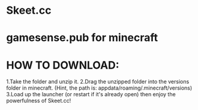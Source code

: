 # Skeet.cc
gamesense.pub for minecraft
===========================
HOW TO DOWNLOAD:
==================
1.Take the folder and unzip it.
2.Drag the unzipped folder into the versions folder in minecraft. (Hint, the path is: appdata/roaming/.minecraft/versions)
3.Load up the launcher (or restart if it's already open) then enjoy the powerfulness of Skeet.cc!
